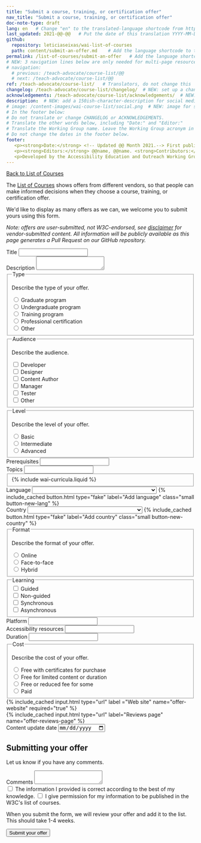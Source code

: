 ```yaml
---
title: "Submit a course, training, or certification offer"
nav_title: "Submit a course, training, or certification offer"
doc-note-type: draft
lang: en   # Change "en" to the translated-language shortcode from https://www.iana.org/assignments/language-subtag-registry/language-subtag-registry
last_updated: 2021-@@-@@   # Put the date of this translation YYYY-MM-DD (with month in the middle)
github:
  repository: leticiaseixas/wai-list-of-courses
  path: content/submit-an-offer.md    # Add the language shortcode to the middle of the filename, for example: content/index.fr.md
permalink: /list-of-courses/submit-an-offer   # Add the language shortcode to the end, with no slash at end, for example: /link/to/page/fr
# NEW: 3 navigation lines below are only needed for multi-page resources where you have previous and next at the bottom. If so, un-comment them; otherwise delete these lines.
# navigation:
  # previous: /teach-advocate/course-list/@@
  # next: /teach-advocate/course-list/@@
ref: /teach-advocate/course-list/   # Translators, do not change this
changelog: /teach-advocate/course-list/changelog/  # NEW: set up a changelog so it's ready for later
acknowledgements: /teach-advocate/course-list/acknowledgements/  # NEW: delete if don't have a separate acknowledgements page. And delete it in the footer below.
description:  # NEW: add a 150ish-character-description for social media   # translate the description
# image: /content-images/wai-course-list/social.png  # NEW: image for social media (leave commented out if we don't have a specific one for this reource)
# In the footer below:
# Do not translate or change CHANGELOG or ACKNOWLEDGEMENTS.
# Translate the other words below, including "Date:" and "Editor:"
# Translate the Working Group name. Leave the Working Group acronym in English.
# Do not change the dates in the footer below.
footer: 
   <p><strong>Date:</strong> <!-- Updated @@ Month 2021.--> First published Month 20@@. CHANGELOG.</p>
   <p><strong>Editors:</strong> @@name, @@name. <strong>Contributors:</strong> @@name, @@name, and <a href="https://www.w3.org/groups/wg/eowg/participants">participants of the EOWG</a>. ACKNOWLEDGEMENTS lists contributors and credits.</p>
   <p>Developed by the Accessibility Education and Outreach Working Group (<a href="http://www.w3.org/WAI/EO/">EOWG</a>). Developed as part of the <a href="https://www.w3.org/WAI/about/projects/wai-coop/">WAI-CooP project</a>, co-funded by the European Commission.</p>
---
```


<div style="grid-column: 4 / span 4">

<style>
{% include css/styles.css %}
main > header { grid-column: 4 / span 4; }
</style>

<a href="../list-of-courses">Back to List of Courses</a>

<form>
  <p>The <a href="../list-of-courses">List of Courses</a> shows offers from different vendors, so that people can make informed decisions when they choose a course, training, or certification offer.</p>
  <p>We'd like to display as many offers as we can, we welcome you to submit yours using this form.</p>    
  <p><em>Note: offers are user-submitted, not W3C-endorsed, see <a href="#disclaimer">disclaimer</a> for vendor-submitted content. All information will be publicly available as this page generates a Pull Request on our GitHub repository.</em></p>


<div class="field">
    <label for="offer-name">Title</label>
    <input type="text" id="offer-name" required>
</div>

<div class="field">
    <label for="offer-description">Description</label>
    <textarea id="offer-description" required></textarea>
</div>

<fieldset class="field" id="offer-type">
  <legend class="label">Type</legend>
  <p class="expl">Describe the type of your offer.</p>

  <div class="radio-field">
    <input type="radio" name="offer-type" id="offer-type-graduate" required>
    <label for="offer-type-graduate">Graduate program</label>
  </div>
  <div class="radio-field">
    <input type="radio" name="offer-type" id="offer-type-undergraduate">
    <label for="offer-type-undergraduate">Undergraduate program</label>
  </div>
  <div class="radio-field">
    <input type="radio" name="offer-type" id="offer-type-training">
    <label for="offer-type-training">Training program</label>
  </div>
  <div class="radio-field">
    <input type="radio" name="offer-type" id="offer-type-certification">
    <label for="offer-type-certification">Professional certification</label>
  </div>
  <div class="radio-field">
    <input type="radio" name="offer-type" id="offer-type-other">
    <label for="offer-type-other">Other</label>
  </div>
</fieldset>

<fieldset class="field" id="offer-audience">
  <legend class="label">Audience</legend>
  <p class="expl">Describe the audience.</p>

  <div class="radio-field">
    <input type="checkbox" name="offer-audience" id="offer-audience-developer" required>
    <label for="offer-audience-developer">Developer</label>
  </div>
  <div class="radio-field">
    <input type="checkbox" name="offer-audience" id="offer-audience-designer">
    <label for="offer-audience-designer">Designer</label>
  </div>
  <div class="radio-field">
    <input type="checkbox" name="offer-audience" id="offer-audience-content-author">
    <label for="offer-audience-content-author">Content Author</label>
  </div>
  <div class="radio-field">
    <input type="checkbox" name="offer-audience" id="offer-audience-manager">
    <label for="offer-audience-manager">Manager</label>
  </div>
  <div class="radio-field">
    <input type="checkbox" name="offer-audience" id="offer-audience-tester">
    <label for="offer-audience-tester">Tester</label>
  </div>
  <div class="radio-field">
    <input type="checkbox" name="offer-audience" id="offer-audience-other">
    <label for="offer-audience-other">Other</label>
  </div>
</fieldset>

<fieldset class="field" id="offer-level">
  <legend class="label">Level</legend>
  <p class="expl">Describe the level of your offer.</p>

  <div class="radio-field">
    <input type="radio" name="offer-level" id="offer-level-basic" required>
    <label for="offer-level-basic">Basic</label>
  </div>
  <div class="radio-field">
    <input type="radio" name="offer-level" id="offer-level-intermediate">
    <label for="offer-level-intermediate">Intermediate</label>
  </div>
  <div class="radio-field">
    <input type="radio" name="offer-level" id="offer-level-advanced">
    <label for="offer-level-advanced">Advanced</label>
  </div>
</fieldset>

<div class="field">
    <label for="offer-prerequisites">Prerequisites</label>
    <input type="text" id="prerequisites">
</div>

<div class="field">
    <label for="offer-topics" required>Topics</label>
    <input type="text" id="topics">
</div>

<fieldset id="offer-wai-curricula">
    {% include wai-curricula.liquid %}
</fieldset>

<div class="field" id="divSelectLang">
    <label for="offer-language">Language</label>
    <select name="language" id="language" class="field-language select-form" required> 
        <option value=""></option>
        {% for language in site.data.lang %}
            <option value="{{ language[0] }}">{{ language[1].name }} ({{language[1].nativeName }})</option>
        {% endfor %}
    </select>
    {% include_cached button.html type="fake" label="Add language" class="small button-new-lang" %}
</div>

<div class="field" id="divSelectCountry">
    <label for="offer-country">Country</label>
    <select name="country" id="country" class="field-country select-form" required>
        <option value=""></option>
        {% for country in site.data.countries %}
            <option value="{{ country[0] }}">{{ country[1].name }} ({{country[1].nativeName}})</option>
        {% endfor %}
    </select>
    {% include_cached button.html type="fake" label="Add country" class="small button-new-country" %}
</div>

<fieldset class="field" id="offer-format">
  <legend class="label">Format</legend>
  <p class="expl">Describe the format of your offer.</p>
  <div class="radio-field">
    <input type="radio" name="offer-format" id="offer-format-online" required>
    <label for="offer-format-online">Online</label>
  </div>
  <div class="radio-field">
    <input type="radio" name="offer-format" id="offer-format-face-to-face">
    <label for="offer-format-face-to-face">Face-to-face</label>
  </div>
  <div class="radio-field">
    <input type="radio" name="offer-format" id="offer-format-hybrid">
    <label for="offer-format-hybrid">Hybrid</label>
  </div>
</fieldset>


<fieldset class="field" id="offer-learning">
    <legend class="label">Learning</legend>
    <div class="radio-field">
        <input type="checkbox" id="offer-learning-guided" value="offer-learning-guided" required>
        <label for="offer-learning-guided">Guided</label>
    </div>
    <div class="radio-field">
        <input type="checkbox" id="offer-learning-non-guided" value="offer-learning-non-guided">
        <label for="offer-learning">Non-guided</label>
    </div>
    <div class="radio-field">
        <input type="checkbox" id="offer-learning-synchronous" value="offer-learning-synchronous">
        <label for="offer-learning-synchronous">Synchronous</label>
    </div>
    <div class="radio-field">
        <input type="checkbox" id="offer-learning-asynchronous" value="offer-learning-asynchronous">
        <label for="offer-learning-asynchronous">Asynchronous</label>
    </div>            
</fieldset>

<div class="field">
    <label for="offer-platform">Platform</label>
    <input type="text" id="platform">
</div>

<div class="field">
    <label for="offer-accessibility-resources">Accessibility resources</label>
    <input type="text" id="offer-accessibility-resources">
</div>
<div class="field">
    <label for="offer-duration" required>Duration</label>
    <input type="text" id="offer-duration">
</div>

<fieldset class="field" id="offer-cost">
  <legend class="label">Cost</legend>
  <p class="expl">Describe the cost of your offer.</p>

  <div class="radio-field">
    <input type="radio" name="offer-cost" id="offer-cost-free-certificates-for-purchase" required>
    <label for="offer-cost-free-certificates-for-purchase">Free with certificates for purchase</label>
  </div>
  <div class="radio-field">
    <input type="radio" name="offer-cost" id="offer-cost-free-limited-time">
    <label for="offer-cost-free-limited-time">Free for limited content or duration</label>
  </div>
  <div class="radio-field">
    <input type="radio" name="offer-cost" id="offer-cost-free-or-reduced-for-some">
    <label for="offer-cost-free-or-reduced-for-some">Free or reduced fee for some</label>
  </div>
  <div class="radio-field">
    <input type="radio" name="offer-cost" id="offer-cost-paid">
    <label for="offer-cost-paid">Paid</label>
  </div>  
</fieldset>

<div class="field">
    {% include_cached input.html type="url" label ="Web site" name="offer-website" required="true" %}
</div>

<div class="field">
    {% include_cached input.html type="url" label="Reviews page" name="offer-reviews-page" %}
</div>
<div class="field">
    <label for="offer-content-update">Content update date</label>
    <input type="date" id="offer-content-update" required>
</div>

<h2>Submitting your offer</h2>
  <p>Let us know if you have any comments.</p>
  <div class="field">
    <label for="comments">Comments</label>
    <textarea id="comments"></textarea>
  </div>

  <div class="field">
    <label><input type="checkbox" required> The information I provided is correct according to the best of my knowledge.</label>
    <label><input type="checkbox" required> I give permission for my information to be published in the W3C's list of courses.</label>
  </div>
  <p>When you submit the form, we will review your offer and add it to the list. This should take 1-4 weeks.</p>
  <div class="field">
    <button type="submit">Submit your offer</button>
  </div>



<script>
{% include js/offers.js %}
</script>